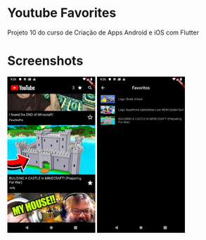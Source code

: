 # Youtube Favorites

Projeto 10 do curso de Criação de Apps Android e iOS com Flutter

# Screenshots
<div>
<img src="./screenshot.png" width="200">
<img src="./screenshot2.png" width="200">
</div>
